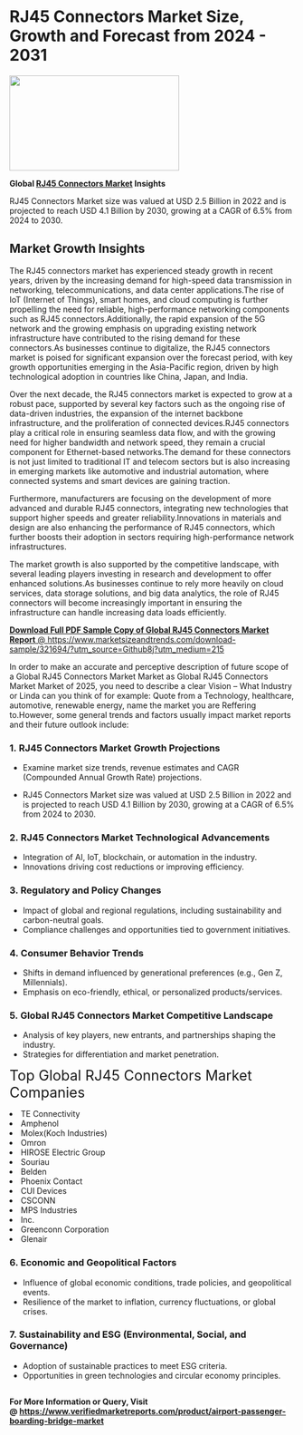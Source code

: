 <H1>RJ45 Connectors Market Size, Growth and Forecast from 2024 - 2031</H1><img class="aligncenter size-medium wp-image-584254" src="https://thirdeyenews.in/wp-content/uploads/2024/09/Global-Market-Research-300x168.jpeg" alt="" width="300" height="168" /><p><strong>Global&nbsp;<a href="https://www.marketsizeandtrends.com/download-sample/321694/?utm_source=Github8j?utm_medium=215">RJ45 Connectors Market</a> Insights</strong></p><p>RJ45 Connectors Market size was valued at USD 2.5 Billion in 2022 and is projected to reach USD 4.1 Billion by 2030, growing at a CAGR of 6.5% from 2024 to 2030.</p><p><h2>Market Growth Insights</h2> <p>The RJ45 connectors market has experienced steady growth in recent years, driven by the increasing demand for high-speed data transmission in networking, telecommunications, and data center applications.The rise of IoT (Internet of Things), smart homes, and cloud computing is further propelling the need for reliable, high-performance networking components such as RJ45 connectors.Additionally, the rapid expansion of the 5G network and the growing emphasis on upgrading existing network infrastructure have contributed to the rising demand for these connectors.As businesses continue to digitalize, the RJ45 connectors market is poised for significant expansion over the forecast period, with key growth opportunities emerging in the Asia-Pacific region, driven by high technological adoption in countries like China, Japan, and India.</p> <p><a href="download-sample-link"></a></p> <p>Over the next decade, the RJ45 connectors market is expected to grow at a robust pace, supported by several key factors such as the ongoing rise of data-driven industries, the expansion of the internet backbone infrastructure, and the proliferation of connected devices.RJ45 connectors play a critical role in ensuring seamless data flow, and with the growing need for higher bandwidth and network speed, they remain a crucial component for Ethernet-based networks.The demand for these connectors is not just limited to traditional IT and telecom sectors but is also increasing in emerging markets like automotive and industrial automation, where connected systems and smart devices are gaining traction.</p> <p>Furthermore, manufacturers are focusing on the development of more advanced and durable RJ45 connectors, integrating new technologies that support higher speeds and greater reliability.Innovations in materials and design are also enhancing the performance of RJ45 connectors, which further boosts their adoption in sectors requiring high-performance network infrastructures.</p> <p>The market growth is also supported by the competitive landscape, with several leading players investing in research and development to offer enhanced solutions.As businesses continue to rely more heavily on cloud services, data storage solutions, and big data analytics, the role of RJ45 connectors will become increasingly important in ensuring the infrastructure can handle increasing data loads efficiently.</p> <p><a href="get-more-link"></p><p><span class=""><strong>Download Full PDF Sample Copy of Global RJ45 Connectors Market Report</strong> @ <a href="https://www.marketsizeandtrends.com/download-sample/321694/?utm_source=Github8j?utm_medium=215" target="_blank">https://www.marketsizeandtrends.com/download-sample/321694/?utm_source=Github8j?utm_medium=215</a></span></p><p>In order to make an accurate and perceptive description of future scope of a Global&nbsp;RJ45 Connectors Market Market as Global&nbsp;RJ45 Connectors Market Market of 2025, you need to describe a clear Vision &ndash; What Industry or Linda can you think of for example: Quote from a Technology, healthcare, automotive, renewable energy, name the market you are Reffering to.However, some general trends and factors usually impact market reports and their future outlook include:</p><h3>1.&nbsp;<strong>RJ45 Connectors Market Growth Projections</strong></h3><ul><li>Examine market size trends, revenue estimates and CAGR (Compounded Annual Growth Rate) projections.</li><li><p>RJ45 Connectors Market size was valued at USD 2.5 Billion in 2022 and is projected to reach USD 4.1 Billion by 2030, growing at a CAGR of 6.5% from 2024 to 2030.</p></li></ul><h3>2.&nbsp;<strong>RJ45 Connectors Market Technological Advancements</strong></h3><ul><li>Integration of AI, IoT, blockchain, or automation in the industry.</li><li>Innovations driving cost reductions or improving efficiency.</li></ul><h3>3.&nbsp;<strong>Regulatory and Policy Changes</strong></h3><ul><li>Impact of global and regional regulations, including sustainability and carbon-neutral goals.</li><li>Compliance challenges and opportunities tied to government initiatives.</li></ul><h3>4.&nbsp;<strong>Consumer Behavior Trends</strong></h3><ul><li>Shifts in demand influenced by generational preferences (e.g., Gen Z, Millennials).</li><li>Emphasis on eco-friendly, ethical, or personalized products/services.</li></ul><h3>5.&nbsp;<strong>Global RJ45 Connectors Market Competitive Landscape</strong></h3><ul><li>Analysis of key players, new entrants, and partnerships shaping the industry.</li><li>Strategies for differentiation and market penetration.</li></ul><p data-pm-slice="1 1 []"><span style="color: inherit; font-family: inherit; font-size: 25px;">Top Global RJ45 Connectors Market Companies</span></p><div class="" data-test-id=""><p><li>TE Connectivity</li><li> Amphenol</li><li> Molex(Koch Industries)</li><li> Omron</li><li> HIROSE Electric Group</li><li> Souriau</li><li> Belden</li><li> Phoenix Contact</li><li> CUI Devices</li><li> CSCONN</li><li> MPS Industries</li><li> Inc.</li><li> Greenconn Corporation</li><li> Glenair</li></p></div><h3>6.&nbsp;<strong>Economic and Geopolitical Factors</strong></h3><ul><li>Influence of global economic conditions, trade policies, and geopolitical events.</li><li>Resilience of the market to inflation, currency fluctuations, or global crises.</li></ul><h3>7.&nbsp;<strong>Sustainability and ESG (Environmental, Social, and Governance)</strong></h3><ul><li>Adoption of sustainable practices to meet ESG criteria.</li><li>Opportunities in green technologies and circular economy principles.</li></ul><h2><strong style="font-size: 14px;">For More Information or Query, Visit @&nbsp;</strong><a style="background-color: #ffffff; font-size: 14px;" href="https://www.marketsizeandtrends.com/report/rj45-connectors-market/" target="_blank">https://www.verifiedmarketreports.com/product/airport-passenger-boarding-bridge-market</a></h2>